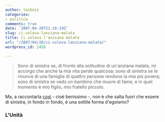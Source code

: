 ```yaml
---
author: leibniz
categories:
- politica
comments: true
date: '2007-04-20T21:16:19Z'
slug: ci-voleva-lanziana-malata
title: Ci voleva l'anziana malata
url: "/2007/04/20/ci-voleva-lanziana-malata/"
wordpress_id: 2458

---
```

> Sono di sinistra se, di fronte alla solitudine di un'anziana malata, mi accorgo che anche la mia vita perde qualcosa; sono di sinistra se le rinunce di una famiglia di quattro persone rendono la mia più povera; sono di sinistra se vedo un bambino che muore di fame, e in quel momento è mio figlio, mio fratello piccolo.


Ma, a raccontarla [così](https://www.unita.it/view.asp?IDcontent=65324) - cioè benissimo -, non è che salta fuori che essere di sinistra, in fondo in fondo, è una sottile forma d'egoismo?


### L'Unità
